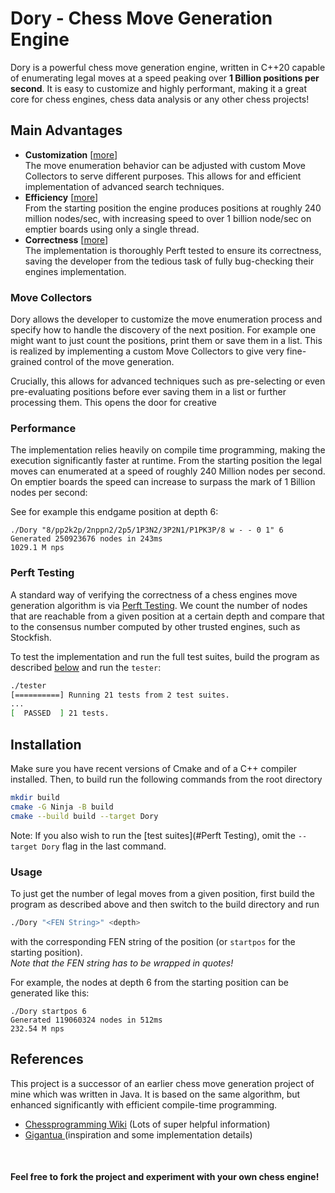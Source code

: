 # Dory - Chess Move Generation Engine

Dory is a powerful chess move generation engine, written in C++20 capable of enumerating legal moves at a speed peaking over **1 Billion positions per second**. It is easy to customize and highly performant, making it a great core for chess engines, chess data analysis or any other chess projects!

## Main Advantages

- **Customization** [[more](#Move-Collectors)]</br>
  The move enumeration behavior can be adjusted with custom Move Collectors to serve different purposes. This allows for and efficient implementation of advanced search techniques.
- **Efficiency** [[more](#Performance)]</br>
  From the starting position the engine produces positions at roughly 240 million nodes/sec, with increasing speed to over 1 billion node/sec on emptier boards using only a single thread.
- **Correctness** [[more](#Perft-Testing)]</br>
  The implementation is thoroughly Perft tested to ensure its correctness, saving the developer from the tedious task of fully bug-checking their engines implementation.

### Move Collectors

Dory allows the developer to customize the move enumeration process and specify how to handle the discovery of the next position. For example one might want to just count the positions, print them or save them in a list. This is realized by implementing a custom Move Collectors to give very fine-grained control of the move generation.

Crucially, this allows for advanced techniques such as pre-selecting or even pre-evaluating positions before ever saving them in a list or further processing them. This opens the door for creative 

### Performance

The implementation relies heavily on compile time programming, making the execution significantly faster at runtime. From the starting position the legal moves can enumerated at a speed of roughly 240 Million nodes per second. On emptier boards the speed can increase to surpass the mark of 1 Billion nodes per second:

See for example this endgame position at depth 6:

```
./Dory "8/pp2k2p/2nppn2/2p5/1P3N2/3P2N1/P1PK3P/8 w - - 0 1" 6
Generated 250923676 nodes in 243ms
1029.1 M nps
```

### Perft Testing

A standard way of verifying the correctness of a chess engines move generation algorithm is via [Perft Testing](https://www.chessprogramming.org/Perft). We count the number of nodes that are reachable from a given position at a certain depth and compare that to the consensus number computed by other trusted engines, such as Stockfish.

To test the implementation and run the full test suites, build the program as described [below](#Installation) and run the `tester`:

```bash
./tester
[==========] Running 21 tests from 2 test suites.
...
[  PASSED  ] 21 tests.
```

## Installation

Make sure you have recent versions of Cmake and of a C++ compiler installed. Then, to build run the following commands from the root directory

```bash
mkdir build
cmake -G Ninja -B build
cmake --build build --target Dory
```

Note: If you also wish to run the [test suites](#Perft Testing), omit the `--target Dory` flag in the last command.

### Usage

To just get the number of legal moves from a given position, first build the program as described above and then switch to the build directory and run

```bash
./Dory "<FEN String>" <depth>
```

with the corresponding FEN string of the position (or `startpos` for the starting position). </br>
*Note that the FEN string has to be wrapped in quotes!*

For example, the nodes at depth 6 from the starting position can be generated like this:

```
./Dory startpos 6
Generated 119060324 nodes in 512ms
232.54 M nps
```

## References

This project is a successor of an earlier chess move generation project of mine which was written in Java. It is based on the same algorithm, but enhanced significantly with efficient compile-time programming.

- [Chessprogramming Wiki](https://www.chessprogramming.org) (Lots of super helpful information)
- [Gigantua ](https://github.com/Gigantua/Gigantua) (inspiration and some implementation details)

</br>

#### Feel free to fork the project and experiment with your own chess engine!
